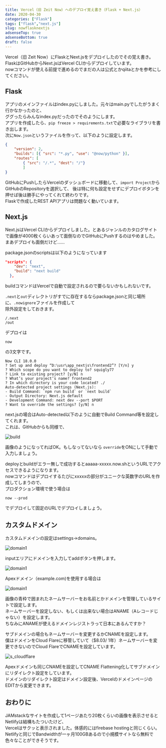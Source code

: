 ```yaml
---
title: Vercel（旧 Zeit Now）へのデプロイ覚え書き（Flask + Next.js）
date: 2020-04-30
categories: ["Flask"]
tags: ["flask","next.js"]
slug: nowflasknextjs
adsenseTop: true
adsenseBottom: true
draft: false
---
```


Vercel（旧 Zeit Now）にFlaskとNext.jsをデプロイしたのでその覚え書き。  
FlaskはGitHubからNext.jsはVercel CLIからデプロイしています。  
nowコマンドが使える前提で進めるのでまだの人は公式とかqiitaとかを参考にしてください。

## Flask

アプリのメインファイルはindex.pyにしました。元々はmain.pyでしたがうまく行かなかったのと、  
ググったらみんなindex.pyだったのでそのようにします。  
アプリを作成したら、`pip freeze > requirements.txt`で必要なライブラリを書き出します。  
次に`Now.json`というファイルを作って、以下のように設定します。

```json
{
    "version": 2,
    "builds": [{ "src": "*.py", "use": "@now/python" }],
    "routes": [
        { "src": "/.*", "dest": "/"}
        ]
}
```

GitHubにPushしたらVercelのダッシュボードに移動して、`import Project`からGitHubのRepositoryを選択して、
後は特に何も設定をせずにデプロイボタンを押せば後は勝手にやってくれて終わりです。  
Flaskで作成したREST APIアプリは問題なく動いています。

## Next.js

Next.jsはVercel CLIからデプロイしました。とあるジャンルのカタログサイトで画像が4000枚くらいあって面倒なのでGitHubにPushするのはやめました。まあデプロイも面倒だけど……  

package.jsonのscriptsは以下のようになっています

```json
"scripts": {
    "dev": "next",
    "build": "next build"
  },
```

buildコマンドはVercelで自動で設定されるので要らないかもしれないです。  

`.next`と`out`ディレクトリがすでに存在するならpackage.jsonと同じ場所に、`.nowignore`ファイルを作成して  
除外設定をしておきます。

```
/.next
/out
```

デプロイは

```
now
```

の3文字です。

```
Now CLI 18.0.0
? Set up and deploy “D:\usr\app_nextjs\frontend2”? [Y/n] y
? Which scope do you want to deploy to? squigly77
? Link to existing project? [y/N] n
? What’s your project’s name? frontend2
? In which directory is your code located? ./
Auto-detected project settings (Next.js):
- Build Command: `npm run build` or `next build`
- Output Directory: Next.js default
- Development Command: next dev --port $PORT
? Want to override the settings? [y/N] n
```

next.jsの場合はAuto-detected以下のように自動でBuild Command等を設定してくれます。  
これは、GitHubからも同様で、

![build](../../../images/vercel.com.jpg)

画像のようになってればOK。もしなってないなら `override`をONにして手動で入力しましょう。  

deployとbuildがエラー無しで成功するとaaaaa-xxxxx.now.shというURLでアクセスできるようになります。  
nowコマンドはデプロイするたびにxxxxxの部分がユニークな英数字のURLを作成してしまうので、  
プロダクション環境で使う場合は

```
now --prod
```

でデプロイして固定のURLでデプロイしましょう。  

## カスタムドメイン

カスタムドメインの設定はsettings→domains。

![domain1](../../../images/vercel2.jpg)

inputエリアにドメインを入力してaddボタンを押します。

![domain1](../../../images/vercel3.jpg)

Apexドメイン（example.com)を使用する場合は

![domain1](../../../images/vercel4.jpg)

画像の青枠で囲まれたネームサーバーをお名前とかドメインを管理しているサイトで設定します。  
ネームサーバーを設定しない、もしくは出来ない場合はANAME（Aレコードじゃない）を設定します。  
ちなみにANAMEが使えるドメインレジストラって日本にあるんですか？  

サブドメインの場合もネームサーバーを変更するかCNAMEを設定します。  
僕はドメインをCloud Flareに移管していて（$8.03/ 1年）ネームサーバーを変更できないのでCloud FlareでCNAMEを設定しています。

![s_cloudflare](../../../images/s_cloudflare.jpg)

Apexドメインも同じCNAMEを設定してCNAME Flattening化してサブドメインにリダイレクト設定をしています。  
ドメインのリダイレクト設定はドメイン設定後、VercelのドメインページのEDITから変更できます。

## おわりに

JAMstackなサイトを作成して1ページあたり20枚くらいの画像を表示させるとNetlifyは結構もたついたけど、  
Vercelはサクッと表示されました。体感的にはfirebase hostingと同じくらい。  
Netlifyと同じでBandwidthが一ヶ月100GBあるので小規模サイトなら無料で色々なことができそうです。